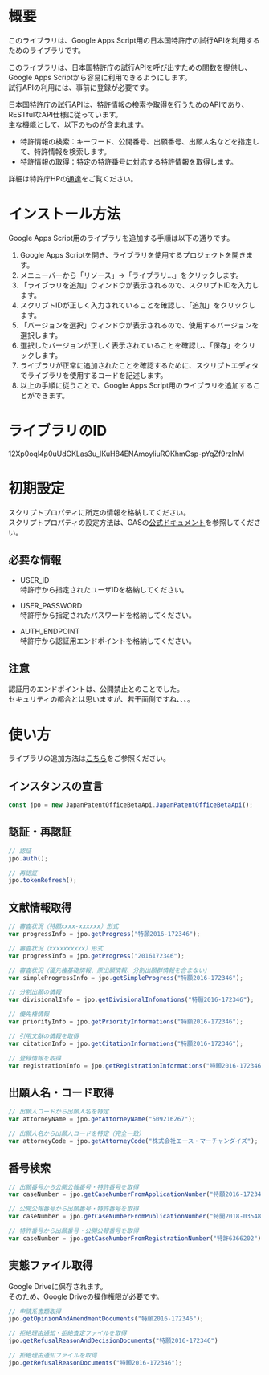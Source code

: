 # 概要
このライブラリは、Google Apps Script用の日本国特許庁の試行APIを利用するためのライブラリです。
  
このライブラリは、日本国特許庁の試行APIを呼び出すための関数を提供し、Google Apps Scriptから容易に利用できるようにします。    
試行APIの利用には、事前に登録が必要です。  

日本国特許庁の試行APIは、特許情報の検索や取得を行うためのAPIであり、RESTfulなAPI仕様に従っています。  
主な機能として、以下のものが含まれます。
- 特許情報の検索：キーワード、公開番号、出願番号、出願人名などを指定して、特許情報を検索します。
- 特許情報の取得：特定の特許番号に対応する特許情報を取得します。

詳細は特許庁HPの[通達](https://www.jpo.go.jp/system/laws/sesaku/data/api-provision.html)をご覧ください。  


# インストール方法
Google Apps Script用のライブラリを追加する手順は以下の通りです。

1. Google Apps Scriptを開き、ライブラリを使用するプロジェクトを開きます。
2. メニューバーから「リソース」→「ライブラリ…」をクリックします。
3. 「ライブラリを追加」ウィンドウが表示されるので、スクリプトIDを入力します。
4. スクリプトIDが正しく入力されていることを確認し、「追加」をクリックします。
5. 「バージョンを選択」ウィンドウが表示されるので、使用するバージョンを選択します。
6. 選択したバージョンが正しく表示されていることを確認し、「保存」をクリックします。
7. ライブラリが正常に追加されたことを確認するために、スクリプトエディタでライブラリを使用するコードを記述します。
8. 以上の手順に従うことで、Google Apps Script用のライブラリを追加することができます。

# ライブラリのID
12Xp0oql4p0uUdGKLas3u_IKuH84ENAmoyliuROKhmCsp-pYqZf9rzInM

# 初期設定
スクリプトプロパティに所定の情報を格納してください。  
スクリプトプロパティの設定方法は、GASの[公式ドキュメント](https://developers.google.com/apps-script/guides/properties)を参照してください。
  
## 必要な情報
* USER_ID  
  特許庁から指定されたユーザIDを格納してください。

* USER_PASSWORD  
  特許庁から指定されたパスワードを格納してください。

* AUTH_ENDPOINT  
  特許庁から認証用エンドポイントを格納してください。

## 注意
認証用のエンドポイントは、公開禁止とのことでした。  
セキュリティの都合とは思いますが、若干面倒ですね、、、。

# 使い方
ライブラリの追加方法は[こちら](https://developers.google.com/apps-script/guides/libraries)をご参照ください。

## インスタンスの宣言
```javascript:declared_instance.js
const jpo = new JapanPatentOfficeBetaApi.JapanPatentOfficeBetaApi();
```

## 認証・再認証
```javascript:auth.js
// 認証
jpo.auth();

// 再認証
jpo.tokenRefresh();
```

## 文献情報取得
```javascript:search_documents.js
// 審査状況（特願xxxx-xxxxxx）形式
var progressInfo = jpo.getProgress("特願2016-172346");

// 審査状況（xxxxxxxxxx）形式
var progressInfo = jpo.getProgress("2016172346");

// 審査状況（優先権基礎情報、原出願情報、分割出願群情報を含まない）
var simpleProgressInfo = jpo.getSimpleProgress("特願2016-172346");

// 分割出願の情報
var divisionalInfo = jpo.getDivisionalInfomations("特願2016-172346");

// 優先権情報
var priorityInfo = jpo.getPriorityInformations("特願2016-172346");

// 引用文献の情報を取得
var citationInfo = jpo.getCitationInformations("特願2016-172346");

// 登録情報を取得
var registrationInfo = jpo.getRegistrationInformations("特願2016-172346");
```

## 出願人名・コード取得
```javascript:search_attorney.js
// 出願人コードから出願人名を特定
var attorneyName = jpo.getAttorneyName("509216267");

// 出願人名から出願人コードを特定（完全一致）
var attorneyCode = jpo.getAttorneyCode("株式会社エース・マーチャンダイズ");
```

## 番号検索
```javascript:search_cease_number.js
// 出願番号から公開公報番号・特許番号を取得
var caseNumber = jpo.getCaseNumberFromApplicationNumber("特願2016-172346");

// 公開公報番号から出願番号・特許番号を取得
var caseNumber = jpo.getCaseNumberFromPublicationNumber("特開2018-035483");

// 特許番号から出願番号・公開公報番号を取得
var caseNumber = jpo.getCaseNumberFromRegistrationNumber("特許6366202");
```

## 実態ファイル取得
Google Driveに保存されます。  
そのため、Google Driveの操作権限が必要です。
```javascript:get_files.js
// 申請系書類取得
jpo.getOpinionAndAmendmentDocuments("特願2016-172346");

// 拒絶理由通知・拒絶査定ファイルを取得
jpo.getRefusalReasonAndDecisionDocuments("特願2016-172346")

// 拒絶理由通知ファイルを取得
jpo.getRefusalReasonDocuments("特願2016-172346");
```
